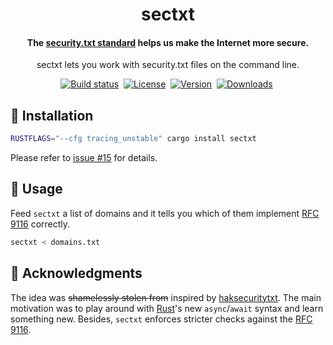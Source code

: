 <div align="center">
	<h1>sectxt</h1>
	<h4 align="center">
		The <a href="https://securitytxt.org/">security.txt standard</a> helps us make the Internet more secure.
	</h4>
	<p>sectxt lets you work with security.txt files on the command line.</p>
</div>

<p align="center">
	<a href="https://github.com/eikendev/sectxt/actions"><img alt="Build status" src="https://img.shields.io/github/actions/workflow/status/eikendev/sectxt/main.yml?branch=main"/></a>&nbsp;
	<a href="https://github.com/eikendev/sectxt/blob/master/LICENSE"><img alt="License" src="https://img.shields.io/github/license/eikendev/sectxt"/></a>&nbsp;
	<a href="https://crates.io/crates/sectxt"><img alt="Version" src="https://img.shields.io/crates/v/sectxt"/></a>&nbsp;
	<a href="https://crates.io/crates/sectxt"><img alt="Downloads" src="https://img.shields.io/crates/d/sectxt"/></a>&nbsp;
</p>

## 🚀&nbsp;Installation

```bash
RUSTFLAGS="--cfg tracing_unstable" cargo install sectxt
```

Please refer to [issue #15](https://github.com/eikendev/sectxt/issues/15) for details.

## 📄&nbsp;Usage

Feed `sectxt` a list of domains and it tells you which of them implement [RFC 9116](https://www.rfc-editor.org/rfc/rfc9116) correctly.
```bash
sectxt < domains.txt
```

## 👮&nbsp;Acknowledgments

The idea was ~~shamelessly stolen from~~ inspired by [haksecuritytxt](https://github.com/hakluke/haksecuritytxt).
The main motivation was to play around with [Rust](https://www.rust-lang.org/)'s new `async`/`await` syntax and learn something new.
Besides, `sectxt` enforces stricter checks against the [RFC 9116](https://www.rfc-editor.org/rfc/rfc9116).
